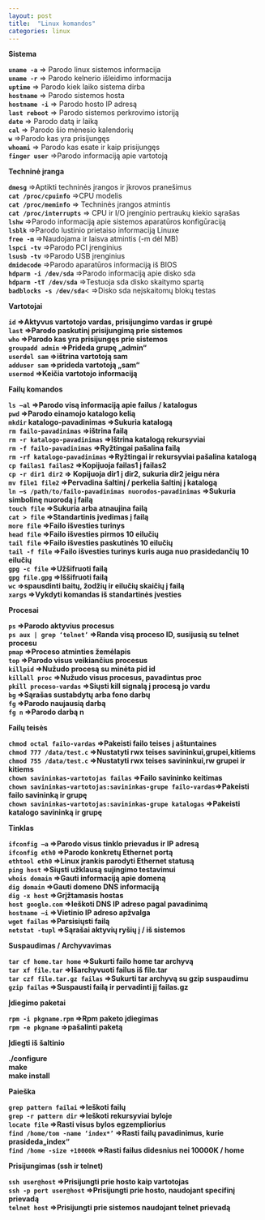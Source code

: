 ```yaml
---
layout: post
title:  "Linux komandos"
categories: linux
---
```


<b>Sistema</b> 

<b>`uname -a`</b> => Parodo linux sistemos informacija
<br><b>`uname -r`</b> => Parodo kelnerio išleidimo informacija
<br><b>`uptime`</b> => Parodo kiek laiko sistema dirba
<br><b>`hostname`</b> => Parodo sistemos hosta
<br><b>`hostname -i`</b> => Parodo hosto IP adresą
<br><b>`last reboot`</b> => Parodo sistemos perkrovimo istoriją
<br><b>`date`</b> => Parodo datą ir laiką
<br><b>`cal`</b> => Parodo šio mėnesio kalendorių
<br><b>`w`</b> =>Parodo kas yra prisijungęs
<br><b>`whoami`</b> => Parodo kas esate ir kaip prisijungęs
<br><b>`finger user`</b> =>Parodo informaciją apie vartotoją

<b>Techninė įranga</b>

<b>`dmesg`</b> =>Aptikti techninės įrangos ir įkrovos pranešimus
<br><b>`cat /proc/cpuinfo`</b> =>CPU modelis
<br><b>`cat /proc/meminfo`</b> => Techninės įrangos atmintis
<br><b>`cat /proc/interrupts`</b> => CPU ir I/O įrenginio pertraukų kiekio sąrašas
<br><b>`lshw`</b> =>Parodo informaciją apie sistemos aparatūros konfigūraciją
<br><b>`lsblk`</b> =>Parodo lustinio prietaiso informaciją Linuxe
<br><b>`free -m`</b> =>Naudojama ir laisva atmintis (-m dėl MB)
<br><b>`lspci -tv`</b> =>Parodo PCI įrenginius
<br><b>`lsusb -tv`</b> =>Parodo USB įrenginius
<br><b>`dmidecode`</b> =>Parodo aparatūros informaciją iš BIOS
<br><b>`hdparm -i /dev/sda`</b> =>Parodo informaciją apie disko sda
<br><b>`hdparm -tT /dev/sda`</b> =>Testuoja sda disko skaitymo spartą
<br><b>`badblocks -s /dev/sda`</b>< =>Disko sda neįskaitomų blokų testas<b>

<b>Vartotojai</b>

<b>`id`</b> =>Aktyvus vartotojo vardas, prisijungimo vardas ir grupė
<br><b>`last`</b> =>Parodo paskutinį prisijungimą prie sistemos
<br><b>`who`</b> =>Parodo kas yra prisijungęs prie sistemos
<br><b>`groupadd admin`</b> =>Prideda grupę „admin“
<br><b>`userdel sam`</b> =>ištrina vartotoją sam
<br><b>`adduser sam`</b> =>prideda vartotoją „sam“
<br><b>`usermod`</b> =>Keičia vartotojo informaciją

<b>Failų komandos</b>

<b>`ls –al`</b> =>Parodo visą informaciją apie failus / katalogus
<br><b>`pwd`</b> =>Parodo einamojo katalogo kelią
<br><b>`mkdir`</b> katalogo-pavadinimas =>Sukuria katalogą
<br><b>`rm failo-pavadinimas`</b> =>ištrina failą
<br><b>`rm -r katalogo-pavadinimas`</b> =>Ištrina katalogą rekursyviai
<br><b>`rm -f failo-pavadinimas`</b> =>Ryžtingai pašalina failą
<br><b>`rm -rf katalogo-pavadinimas`</b> =>Ryžtingai ir rekursyviai pašalina katalogą 
<br><b>`cp failas1 failas2`</b> =>Kopijuoja failas1 į failas2
<br><b>`cp -r dir1 dir2`</b> => Kopijuoja dir1 į dir2, sukuria dir2 jeigu nėra
<br><b>`mv file1 file2`</b> =>Pervadina šaltinį / perkelia šaltinį į katalogą
<br><b>`ln –s /path/to/failo-pavadinimas nuorodos-pavadinimas`</b> =>Sukuria simbolinę nuorodą į failą
<br><b>`touch file`</b> =>Sukuria arba atnaujina failą
<br><b>`cat > file`</b> =>Standartinis įvedimas į failą
<br><b>`more file`</b> =>Failo išvesties turinys
<br><b>`head file`</b> =>Failo išvesties pirmos 10 eilučių
<br><b>`tail file`</b> =>Failo išvesties paskutinės 10 eilučių
<br><b>`tail -f file`</b> =>Failo išvesties turinys kuris auga nuo prasidedančių 10 eilučių
<br><b>`gpg -c file`</b> =>Užšifruoti failą
<br><b>`gpg file.gpg`</b> =>Iššifruoti failą
<br><b>`wc`</b> =>spausdinti baitų, žodžių ir eilučių skaičių į failą
<br><b>`xargs`</b> =>Vykdyti komandas iš standartinės įvesties

<b>Procesai</b>

<b>`ps`</b> =>Parodo aktyvius procesus
<br><b>`ps aux | grep ‘telnet’`</b> =>Randa visą proceso ID, susijusią su telnet procesu
<br><b>`pmap`</b> =>Proceso atminties žemėlapis
<br><b>`top`</b> =>Parodo visus veikiančius procesus
<br><b>`killpid`</b> =>Nužudo procesą su minėta pid id
<br><b>`killall proc`</b> =>Nužudo visus procesus, pavadintus proc
<br><b>`pkill proceso-vardas`</b> =>Siųsti kill signalą į procesą jo vardu
<br><b>`bg`</b> =>Sąrašas sustabdytų arba fono darbų
<br><b>`fg`</b> =>Parodo naujausią darbą
<br><b>`fg n`</b> =>Parodo darbą n

<b>Failų teisės</b>

<b>`chmod octal failo-vardas`</b> =>Pakeisti failo teises į aštuntaines
<br><b>`chmod 777 /data/test.c`</b> =>Nustatyti rwx teises savininkui,grupei,kitiems
<br><b>`chmod 755 /data/test.c`</b> =>Nustatyti rwx teises savininkui,rw grupei ir kitiems
<br><b>`chown savininkas-vartotojas failas`</b> =>Failo savininko keitimas
<br><b>`chown savininkas-vartotojas:savininkas-grupe failo-vardas`</b>=>Pakeisti failo savininką ir grupę
<br><b>`chown savininkas-vartotojas:savininkas-grupe katalogas`</b> =>Pakeisti katalogo savininką ir grupę

<b>Tinklas</b>

<b>`ifconfig –a`</b> =>Parodo visus tinklo prievadus ir IP adresą
<br><b>`ifconfig eth0`</b> =>Parodo konkretų Ethernet portą
<br><b>`ethtool eth0`</b> =>Linux įrankis parodyti Ethernet statusą
<br><b>`ping host`</b> =>Siųsti užklausą sujingimo testavimui
<br><b>`whois domain`</b> =>Gauti informaciją apie domeną
<br><b>`dig domain`</b> =>Gauti domeno DNS informaciją
<br><b>`dig -x host`</b> =>Grįžtamasis hostas
<br><b>`host google.com`</b> =>Ieškoti DNS IP adreso pagal pavadinimą
<br><b>`hostname –i`</b> =>Vietinio IP adreso apžvalga
<br><b>`wget failas`</b> =>Parsisiųsti failą
<br><b>`netstat -tupl`</b> =>Sąrašai aktyvių ryšių į / iš sistemos

<b>Suspaudimas / Archyvavimas</b>

<b>`tar cf home.tar home`</b> =>Sukurti failo home tar archyvą
<br><b>`tar xf file.tar`</b> =>Išarchyvuoti failus iš file.tar
<br><b>`tar czf file.tar.gz failas`</b> =>Sukurti tar archyvą su gzip suspaudimu
<br><b>`gzip failas`</b> =>Suspausti failą ir pervadinti jį failas.gz

<b>Įdiegimo paketai</b>

<b>`rpm -i pkgname.rpm`</b> =>Rpm  paketo įdiegimas
<br><b>`rpm -e pkgname`</b> =>pašalinti paketą

<b>Įdiegti iš šaltinio</b>

./configure 
<br>make 
<br>make install

<b>Paieška</b>

<b>`grep pattern failai`</b> =>Ieškoti failų
<br><b>`grep -r pattern dir`</b> =>Ieškoti rekursyviai byloje
<br><b>`locate file`</b> =>Rasti visus bylos egzempliorius
<br><b>`find /home/tom -name ‘index*’`</b> =>Rasti failų pavadinimus, kurie prasideda„index“
<br><b>`find /home -size +10000k`</b> =>Rasti failus didesnius nei 10000K / home

<b>Prisijungimas (ssh ir telnet)</b>

<b>`ssh user@host`</b> =>Prisijungti prie hosto kaip vartotojas
<br><b>`ssh -p port user@host`</b> =>Prisijungti prie hosto, naudojant specifinį prievadą
<br><b>`telnet host`</b> =>Prisijungti prie sistemos naudojant telnet prievadą
